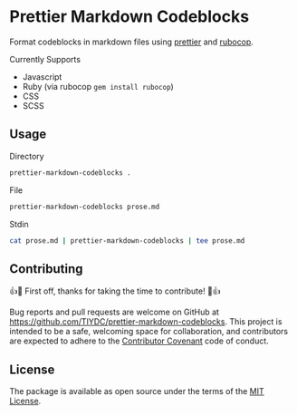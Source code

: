 # Prettier Markdown Codeblocks

Format codeblocks in markdown files using [prettier](https://prettier.io/) and [rubocop](https://github.com/bbatsov/rubocop).  

Currently Supports 

- Javascript
- Ruby (via rubocop `gem install rubocop`)
- CSS
- SCSS

## Usage

Directory
```sh
prettier-markdown-codeblocks .
```

File
```sh
prettier-markdown-codeblocks prose.md
```

Stdin
```sh
cat prose.md | prettier-markdown-codeblocks | tee prose.md
```

## Contributing

👍🎉 First off, thanks for taking the time to contribute! 🎉👍

Bug reports and pull requests are welcome on GitHub at https://github.com/TIYDC/prettier-markdown-codeblocks. This project is intended to be a safe, welcoming space for collaboration, and contributors are expected to adhere to the [Contributor Covenant](http://contributor-covenant.org) code of conduct.

## License

The package is available as open source under the terms of the [MIT License](http://opensource.org/licenses/MIT).